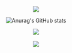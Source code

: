 <div align=center>
<img src="https://capsule-render.vercel.app/api?type=slice&color=auto&height=300&section=header&text=capsule%20render&fontSize=90" />

![Anurag's GitHub stats](https://github-readme-stats.vercel.app/api?username=chlvhksl&show_icons=true&theme=radical)
  
<img src="https://github-readme-stats.vercel.app/api/top-langs/?username=chlvhksl&layout=compact"><br><br>
<img src="https://github-readme-stats.vercel.app/api?username=chlvhksl&show_icons=true">  
</div>
